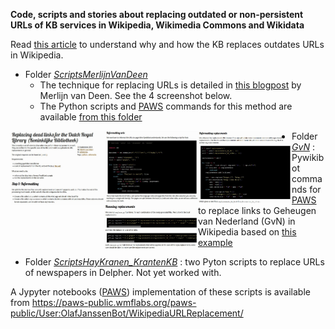 **Code, scripts and stories about replacing outdated or non-persistent URLs of KB services in Wikipedia, Wikimedia Commons and Wikidata**

Read [this article](stories/Making%20references%20to%20Dutch%20newspapers%20in%20Wikipedia%20more%20sustainable.md) to understand why and how the KB replaces outdates URLs in Wikipedia.

* Folder *[ScriptsMerlijnVanDeen](ScriptsMerlijnVanDeen)*
  - The technique for replacing URLs is detailed in [this blogpost](https://web.archive.org/web/20200522204706/https://merlijn.vandeen.nl/2015/kb-replace-dead-links.html) by Merlijn van Deen. See the 4 screenshot below.
   - The Python scripts and [PAWS](https://wikitech.wikimedia.org/wiki/PAWS) commands for this method are available [from this folder](ScriptsMerlijnVanDeen/scripts)
   
<kbd><img src="stories/images/blogMvD_part1.jpg" align="left" width="150"/></kbd>
<kbd><img src="stories/images/blogMvD_part2.jpg" align="left" width="150"/></kbd>
<kbd><img src="stories/images/blogMvD_part3.jpg" align="left" width="150"/></kbd>
<kbd><img src="stories/images/blogMvD_part4.jpg" align="left" width="150"/></kbd>

* Folder *[GvN](GvN)* : Pywikibot commands for [PAWS](https://wikitech.wikimedia.org/wiki/PAWS) to replace links to Geheugen van Nederland (GvN) in Wikipedia based on [this example](https://www.mediawiki.org/wiki/Manual:Pywikibot/PAWS#A_real_script_example)

* Folder *[ScriptsHayKranen_KrantenKB](ScriptsHayKranen_KrantenKB)* : two Pyton scripts to replace URLs of newspapers in Delpher. Not yet worked with.

A Jypyter notebooks ([PAWS](https://wikitech.wikimedia.org/wiki/PAWS)) implementation of these scripts is available from https://paws-public.wmflabs.org/paws-public/User:OlafJanssenBot/WikipediaURLReplacement/
